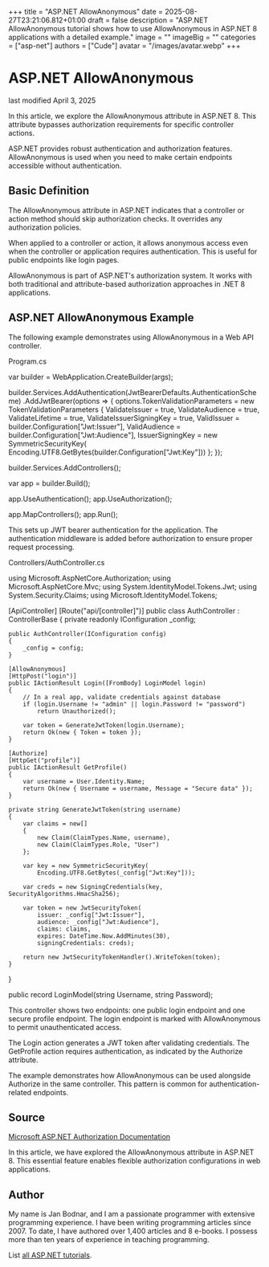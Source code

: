 +++
title = "ASP.NET AllowAnonymous"
date = 2025-08-27T23:21:06.812+01:00
draft = false
description = "ASP.NET AllowAnonymous tutorial shows how to use AllowAnonymous in ASP.NET 8 applications with a detailed example."
image = ""
imageBig = ""
categories = ["asp-net"]
authors = ["Cude"]
avatar = "/images/avatar.webp"
+++

# ASP.NET AllowAnonymous

last modified April 3, 2025

In this article, we explore the AllowAnonymous attribute in ASP.NET 8. This
attribute bypasses authorization requirements for specific controller actions.

ASP.NET provides robust authentication and authorization features. AllowAnonymous
is used when you need to make certain endpoints accessible without authentication.

## Basic Definition

The AllowAnonymous attribute in ASP.NET indicates that a controller or action
method should skip authorization checks. It overrides any authorization policies.

When applied to a controller or action, it allows anonymous access even when
the controller or application requires authentication. This is useful for public
endpoints like login pages.

AllowAnonymous is part of ASP.NET's authorization system. It works with both
traditional and attribute-based authorization approaches in .NET 8 applications.

## ASP.NET AllowAnonymous Example

The following example demonstrates using AllowAnonymous in a Web API controller.

Program.cs
  

var builder = WebApplication.CreateBuilder(args);

builder.Services.AddAuthentication(JwtBearerDefaults.AuthenticationScheme)
    .AddJwtBearer(options =&gt;
    {
        options.TokenValidationParameters = new TokenValidationParameters
        {
            ValidateIssuer = true,
            ValidateAudience = true,
            ValidateLifetime = true,
            ValidateIssuerSigningKey = true,
            ValidIssuer = builder.Configuration["Jwt:Issuer"],
            ValidAudience = builder.Configuration["Jwt:Audience"],
            IssuerSigningKey = new SymmetricSecurityKey(
                Encoding.UTF8.GetBytes(builder.Configuration["Jwt:Key"]))
        };
    });

builder.Services.AddControllers();

var app = builder.Build();

app.UseAuthentication();
app.UseAuthorization();

app.MapControllers();
app.Run();

This sets up JWT bearer authentication for the application. The authentication
middleware is added before authorization to ensure proper request processing.

Controllers/AuthController.cs
  

using Microsoft.AspNetCore.Authorization;
using Microsoft.AspNetCore.Mvc;
using System.IdentityModel.Tokens.Jwt;
using System.Security.Claims;
using Microsoft.IdentityModel.Tokens;

[ApiController]
[Route("api/[controller]")]
public class AuthController : ControllerBase
{
    private readonly IConfiguration _config;

    public AuthController(IConfiguration config)
    {
        _config = config;
    }

    [AllowAnonymous]
    [HttpPost("login")]
    public IActionResult Login([FromBody] LoginModel login)
    {
        // In a real app, validate credentials against database
        if (login.Username != "admin" || login.Password != "password")
            return Unauthorized();
            
        var token = GenerateJwtToken(login.Username);
        return Ok(new { Token = token });
    }

    [Authorize]
    [HttpGet("profile")]
    public IActionResult GetProfile()
    {
        var username = User.Identity.Name;
        return Ok(new { Username = username, Message = "Secure data" });
    }

    private string GenerateJwtToken(string username)
    {
        var claims = new[]
        {
            new Claim(ClaimTypes.Name, username),
            new Claim(ClaimTypes.Role, "User")
        };

        var key = new SymmetricSecurityKey(
            Encoding.UTF8.GetBytes(_config["Jwt:Key"]));
            
        var creds = new SigningCredentials(key, SecurityAlgorithms.HmacSha256);

        var token = new JwtSecurityToken(
            issuer: _config["Jwt:Issuer"],
            audience: _config["Jwt:Audience"],
            claims: claims,
            expires: DateTime.Now.AddMinutes(30),
            signingCredentials: creds);

        return new JwtSecurityTokenHandler().WriteToken(token);
    }
}

public record LoginModel(string Username, string Password);

This controller shows two endpoints: one public login endpoint and one secure
profile endpoint. The login endpoint is marked with AllowAnonymous to permit
unauthenticated access.

The Login action generates a JWT token after validating credentials.
The GetProfile action requires authentication, as indicated by the
Authorize attribute.

The example demonstrates how AllowAnonymous can be used alongside Authorize in
the same controller. This pattern is common for authentication-related endpoints.

## Source

[Microsoft ASP.NET Authorization Documentation](https://learn.microsoft.com/en-us/aspnet/core/security/authorization/simple?view=aspnetcore-8.0)

In this article, we have explored the AllowAnonymous attribute in ASP.NET 8. This
essential feature enables flexible authorization configurations in web applications.

## Author

My name is Jan Bodnar, and I am a passionate programmer with extensive
programming experience. I have been writing programming articles since 2007.
To date, I have authored over 1,400 articles and 8 e-books. I possess more
than ten years of experience in teaching programming.

List [all ASP.NET tutorials](/all/#asp-net).